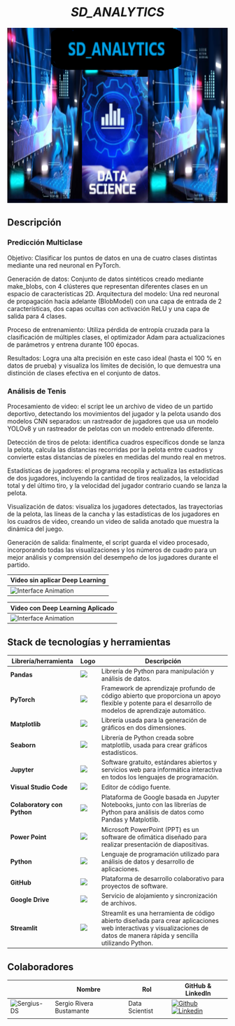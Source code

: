 # <h1 align="center">_SD_ANALYTICS_</h1>
<p align="center">
  <img src="images/SD_analytics.png"  height="400">
<p align="center">


## Descripción

### Predicción Multiclase

Objetivo: Clasificar los puntos de datos en una de cuatro clases distintas mediante una red neuronal en PyTorch.

Generación de datos: Conjunto de datos sintéticos creado mediante make_blobs, con 4 clústeres que representan diferentes clases en un espacio de características 2D.
Arquitectura del modelo: Una red neuronal de propagación hacia adelante (BlobModel) con una capa de entrada de 2 características, dos capas ocultas con activación ReLU y una capa de salida para 4 clases.

Proceso de entrenamiento: Utiliza pérdida de entropía cruzada para la clasificación de múltiples clases, el optimizador Adam para actualizaciones de parámetros y entrena durante 100 épocas.

Resultados: Logra una alta precisión en este caso ideal (hasta el 100 % en datos de prueba) y visualiza los límites de decisión, lo que demuestra una distinción de clases efectiva en el conjunto de datos.

### Análisis de Tenis


Procesamiento de video: el script lee un archivo de video de un partido deportivo, detectando los movimientos del jugador y la pelota usando dos modelos CNN separados: un rastreador de jugadores que usa un modelo YOLOv8 y un rastreador de pelotas con un modelo entrenado diferente.

Detección de tiros de pelota: identifica cuadros específicos donde se lanza la pelota, calcula las distancias recorridas por la pelota entre cuadros y convierte estas distancias de píxeles en medidas del mundo real en metros.

Estadísticas de jugadores: el programa recopila y actualiza las estadísticas de dos jugadores, incluyendo la cantidad de tiros realizados, la velocidad total y del último tiro, y la velocidad del jugador contrario cuando se lanza la pelota.

Visualización de datos: visualiza los jugadores detectados, las trayectorias de la pelota, las líneas de la cancha y las estadísticas de los jugadores en los cuadros de video, creando un video de salida anotado que muestra la dinámica del juego.

Generación de salida: finalmente, el script guarda el video procesado, incorporando todas las visualizaciones y los números de cuadro para un mejor análisis y comprensión del desempeño de los jugadores durante el partido.

| Video sin aplicar Deep Learning                                                                     | 
| ----------------------------------------------------------------------------------------------- |
| <img src="images/tennis_animation_3.gif" alt="Interface Animation"  width="100%" /> |


| Video con Deep Learning Aplicado                                                                     | 
| ----------------------------------------------------------------------------------------------- |
| <img src="images/tennis_animation_4.gif" alt="Interface Animation"  width="100%" /> |

## Stack de tecnologías y herramientas

|  Librería/herramienta    |   Logo                                    | Descripción                                                                                                           |
|----------------------|-----------------------------------------|----------------------------------------------|
| **Pandas**   |      <img src="https://upload.wikimedia.org/wikipedia/commons/thumb/e/ed/Pandas_logo.svg/1200px-Pandas_logo.svg.png" width="100">   | Librería de Python para manipulación y análisis de datos.|
| **PyTorch** | <img src="https://upload.wikimedia.org/wikipedia/commons/1/10/PyTorch_logo_icon.svg" width="100"> | Framework de aprendizaje profundo de código abierto que proporciona un apoyo flexible y potente para el desarrollo de modelos de aprendizaje automático. |
| **Matplotlib**|<img src="https://matplotlib.org/_static/logo_light.svg" width="100">| Librería usada para la generación de gráficos en dos dimensiones.|
|**Seaborn**|<img src="https://seaborn.pydata.org/_images/logo-tall-lightbg.svg" width="100"> | Librería de Python creada sobre matplotlib, usada para crear gráficos estadísticos.|
| **Jupyter**|<img src="https://jupyter.org/assets/homepage/main-logo.svg" width="65">| Software gratuito, estándares abiertos y servicios web para informática interactiva en todos los lenguajes de programación.|
| **Visual Studio Code**|<img src="https://static-00.iconduck.com/assets.00/visual-studio-code-icon-512x506-2fdb6ar6.png" width="70">| Editor de código fuente.|
| **Colaboratory con Python**|<img src="https://colab.research.google.com/img/colab_favicon_256px.png" width="60">| Plataforma de Google basada en Jupyter Notebooks, junto con las librerías de Python para análisis de datos como Pandas y Matplotlib.|
| **Power Point**|<img src="https://upload.wikimedia.org/wikipedia/commons/thumb/1/16/Microsoft_PowerPoint_2013-2019_logo.svg/610px-Microsoft_PowerPoint_2013-2019_logo.svg.png" width="100">| Microsoft PowerPoint (PPT) es un software de ofimática diseñado para realizar presentación de diapositivas.|
| **Python**|<img src="https://seeklogo.com/images/P/python-logo-A32636CAA3-seeklogo.com.png" width="50">| Lenguaje de programación utilizado para análisis de datos y desarrollo de aplicaciones.|
| **GitHub**|<img src="https://img.shields.io/badge/GitHub-181717?style=for-the-badge&logo=github&logoColor=white" width="100">| Plataforma de desarrollo colaborativo para proyectos de software.|
| **Google Drive**|<img src="https://upload.wikimedia.org/wikipedia/commons/1/12/Google_Drive_icon_%282020%29.svg" width="100"> | Servicio de alojamiento y sincronización de archivos.|
| **Streamlit** | <img src="https://streamlit.io/images/brand/streamlit-logo-primary-colormark-darktext.png" width="100"> | Streamlit es una herramienta de código abierto diseñada para crear aplicaciones web interactivas y visualizaciones de datos de manera rápida y sencilla utilizando Python.|


## Colaboradores

|                         | Nombre   |   Rol                    | GitHub & LinkedIn                                                                                                                                                                                          |
| ----------------------------- | -------- | ---------------------- | ------------------------------------------------------------------------------------------------------------------------------------------------------------------------------------------------------- |
| <img width="60" height="60" src="https://github.com/Sergius-DS.png" alt="Sergius-DS" /> | Sergio Rivera Bustamante | Data Scientist | [![Github](https://skillicons.dev/icons?i=github)](https://github.com/Sergius-DS) [![Linkedin](https://skillicons.dev/icons?i=linkedin)](https://www.linkedin.com/in/sergio-rivera-bustamante-6642b836/)                         |
|                               |

